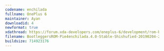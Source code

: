 ```yaml
---
codename: enchilada
fullname: OnePlus 6
maintainer: Ayan
downloadid: 4
newformat: true
xdathread: https://forum.xda-developers.com/oneplus-6/development/rom-bootleggersrom-3-5-beta-unshishufied-t3871649
filename: BootleggersROM-Pie4enchilada.4.0-Stable-Shishufied-20190204-235837.zip
buildsize: 714923176
---
```


